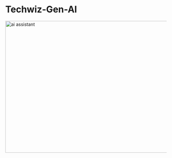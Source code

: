 ﻿# Techwiz-Gen-AI

<img width="957" height="411" alt="ai assistant" src="https://github.com/user-attachments/assets/b20d517e-2b1e-4048-9a1a-5f1a2de7da2b" />
